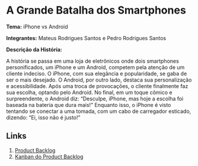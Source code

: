 # A Grande Batalha dos Smartphones

**Tema:** iPhone vs Android

**Integrantes:** Mateus Rodrigues Santos e Pedro Rodrigues Santos

**Descrição da História:**

A história se passa em uma loja de eletrônicos onde dois smartphones personificados, um iPhone e um Android, competem pela atenção de um cliente indeciso. O iPhone, com sua elegância e popularidade, se gaba de ser o mais desejado. O Android, por outro lado, destaca sua personalização e acessibilidade. Após uma troca de provocações, o cliente finalmente faz sua escolha, optando pelo Android. No final, em um toque cômico e surpreendente, o Android diz: “Desculpe, iPhone, mas hoje a escolha foi baseada na bateria que dura mais!” Enquanto isso, o iPhone é visto tentando se conectar a uma tomada, com um cabo de carregador esticado, dizendo: “Ei, isso não é justo!”

## Links

1. [Product Backlog](https://github.com/PRSantos10/quadrinhos/blob/327fd2e0a0dd311c79bbaf1be19d883219885f7d/productBacklog.md)
2. [Kanban do Product Backlog](https://trello.com/invite/b/670ad20cae91d746f60a299d/ATTI521909cce1d28430690add5c156bc17d438532B2/historia-em-quadrinhos)
